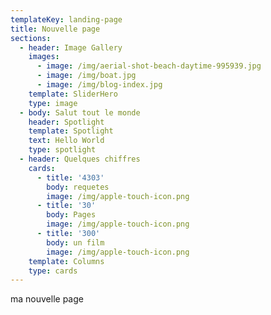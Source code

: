 ```yaml
---
templateKey: landing-page
title: Nouvelle page
sections:
  - header: Image Gallery
    images:
      - image: /img/aerial-shot-beach-daytime-995939.jpg
      - image: /img/boat.jpg
      - image: /img/blog-index.jpg
    template: SliderHero
    type: image
  - body: Salut tout le monde
    header: Spotlight
    template: Spotlight
    text: Hello World
    type: spotlight
  - header: Quelques chiffres
    cards:
      - title: '4303'
        body: requetes
        image: /img/apple-touch-icon.png
      - title: '30'
        body: Pages
        image: /img/apple-touch-icon.png
      - title: '300'
        body: un film
        image: /img/apple-touch-icon.png
    template: Columns
    type: cards
---
```

ma nouvelle page
